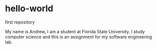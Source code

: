 # hello-world
first repository

My name is Andrew, I am a student at Florida State University.
I study computer science and this is an assignment for my
software engineering lab.
